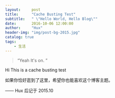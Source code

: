 ```yaml
---
layout:     post
title:      "Cache Busting Test"
subtitle:   " \"Hello World, Hello Blog\""
date:       2016-10-06 12:00:00
author:     "Hux"
header-img: "img/post-bg-2015.jpg"
catalog: true
tags:
    - 生活
---
```


> “Yeah It's on. ”

Hi This is a cache busting test

如果你恰好逛到了这里，希望你也能喜欢这个博客主题。

—— Hux 后记于 2015.10


